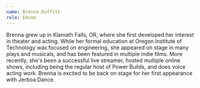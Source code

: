 ```yaml
---
name: Brenna Duffitt
role: Emcee
---
```

Brenna grew up in Klamath Falls, OR, where she first developed her interest in theater and acting. While her formal education at Oregon Institute of Technology was focused on engineering, she appeared on stage in many plays and musicals, and has been featured in multiple indie films. More recently, she's been a successful live streamer, hosted multiple online shows, including being the regular host of Power Builds, and does voice acting work. Brenna is excited to be back on stage for her first appearance with Jerboa Dance.